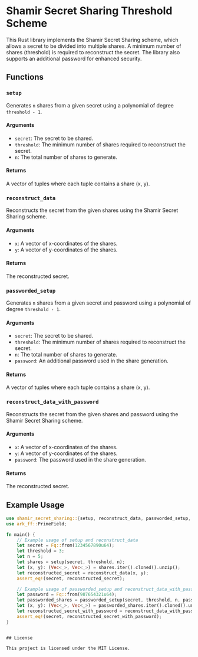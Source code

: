 # Shamir Secret Sharing Threshold Scheme

This Rust library implements the Shamir Secret Sharing scheme, which allows a secret to be divided into multiple shares. A minimum number of shares (threshold) is required to reconstruct the secret. The library also supports an additional password for enhanced security.

## Functions

### `setup`

Generates `n` shares from a given secret using a polynomial of degree `threshold - 1`.

#### Arguments

- `secret`: The secret to be shared.
- `threshold`: The minimum number of shares required to reconstruct the secret.
- `n`: The total number of shares to generate.

#### Returns

A vector of tuples where each tuple contains a share (x, y).

### `reconstruct_data`

Reconstructs the secret from the given shares using the Shamir Secret Sharing scheme.

#### Arguments

- `x`: A vector of x-coordinates of the shares.
- `y`: A vector of y-coordinates of the shares.

#### Returns

The reconstructed secret.

### `passworded_setup`

Generates `n` shares from a given secret and password using a polynomial of degree `threshold - 1`.

#### Arguments

- `secret`: The secret to be shared.
- `threshold`: The minimum number of shares required to reconstruct the secret.
- `n`: The total number of shares to generate.
- `password`: An additional password used in the share generation.

#### Returns

A vector of tuples where each tuple contains a share (x, y).

### `reconstruct_data_with_password`

Reconstructs the secret from the given shares and password using the Shamir Secret Sharing scheme.

#### Arguments

- `x`: A vector of x-coordinates of the shares.
- `y`: A vector of y-coordinates of the shares.
- `password`: The password used in the share generation.

#### Returns

The reconstructed secret.

## Example Usage

```rust
use shamir_secret_sharing::{setup, reconstruct_data, passworded_setup, reconstruct_data_with_password};
use ark_ff::PrimeField;

fn main() {
    // Example usage of setup and reconstruct_data
    let secret = Fq::from(1234567890u64);
    let threshold = 3;
    let n = 5;
    let shares = setup(secret, threshold, n);
    let (x, y): (Vec<_>, Vec<_>) = shares.iter().cloned().unzip();
    let reconstructed_secret = reconstruct_data(x, y);
    assert_eq!(secret, reconstructed_secret);

    // Example usage of passworded_setup and reconstruct_data_with_password
    let password = Fq::from(987654321u64);
    let passworded_shares = passworded_setup(secret, threshold, n, password);
    let (x, y): (Vec<_>, Vec<_>) = passworded_shares.iter().cloned().unzip();
    let reconstructed_secret_with_password = reconstruct_data_with_password(x, y, password);
    assert_eq!(secret, reconstructed_secret_with_password);
}
```

```

## License

This project is licensed under the MIT License.



```
